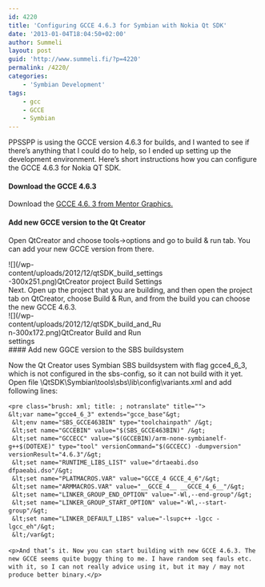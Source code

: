 ```yaml
---
id: 4220
title: 'Configuring GCCE 4.6.3 for Symbian with Nokia Qt SDK'
date: '2013-01-04T18:04:50+02:00'
author: Summeli
layout: post
guid: 'http://www.summeli.fi/?p=4220'
permalink: /4220/
categories:
    - 'Symbian Development'
tags:
    - gcc
    - GCCE
    - Symbian
---
```


PPSSPP is using the GCCE version 4.6.3 for builds, and I wanted to see if there’s anything that I could do to help, so I ended up setting up the development environment. Here’s short instructions how you can configure the GCCE 4.6.3 for Nokia QT SDK.

#### Download the GCCE 4.6.3

Download the [GCCE 4.6. 3 from Mentor Graphics.](http://www.mentor.com/embedded-software/sourcery-tools/sourcery-codebench/editions/lite-edition/)

#### Add new GCCE version to the Qt Creator

Open QtCreator and choose tools-&gt;options and go to build &amp; run tab. You can add your new GCCE version from there.

<div class="wp-caption alignnone" id="attachment_4224" style="width: 310px">![](/wp-content/uploads/2012/12/qtSDK_build_settings-300x251.png)QtCreator project Build Settings

</div>Next. Open up the project that you are building, and then open the project tab on QtCreator, choose Build &amp; Run, and from the build you can choose the new GCCE 4.6.3.

<div class="wp-caption alignnone" id="attachment_4223" style="width: 310px">![](/wp-content/uploads/2012/12/qtSDK_build_and_Run-300x172.png)QtCreator Build and Run settings

</div>#### Add new GGCE version to the SBS buildsystem

Now the Qt Creator uses Symbian SBS buildsystem with flag gcce4\_6\_3, which is not configured in the sbs-config, so it can not build with it yet. Open file \\QtSDK\\Symbian\\tools\\sbs\\lib\\config\\variants.xml and add following lines:

```
<pre class="brush: xml; title: ; notranslate" title="">
&lt;var name="gcce4_6_3" extends="gcce_base"&gt;
 &lt;env name="SBS_GCCE463BIN" type="toolchainpath" /&gt;
 &lt;set name="GCCEBIN" value="$(SBS_GCCE463BIN)" /&gt;
 &lt;set name="GCCECC" value="$(GCCEBIN)/arm-none-symbianelf-g++$(DOTEXE)" type="tool" versionCommand="$(GCCECC) -dumpversion" versionResult="4.6.3"/&gt;
 &lt;set name="RUNTIME_LIBS_LIST" value="drtaeabi.dso dfpaeabi.dso"/&gt;
 &lt;set name="PLATMACROS.VAR" value="GCCE_4 GCCE_4_6"/&gt;
 &lt;set name="ARMMACROS.VAR" value="__GCCE_4__ __GCCE_4_6__"/&gt;
 &lt;set name="LINKER_GROUP_END_OPTION" value="-Wl,--end-group"/&gt;
 &lt;set name="LINKER_GROUP_START_OPTION" value="-Wl,--start-group"/&gt;
 &lt;set name="LINKER_DEFAULT_LIBS" value="-lsupc++ -lgcc -lgcc_eh"/&gt;
 &lt;/var&gt;

<p>And that’s it. Now you can start building with new GCCE 4.6.3. The new GCCE seems quite buggy thing to me. I have random seq fauls etc. with it, so I can not really advice using it, but it may / may not produce better binary.</p>
```